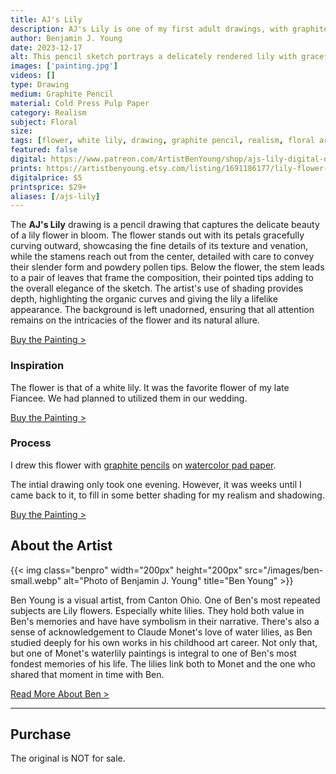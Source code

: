 ```yaml
---
title: AJ's Lily
description: AJ's Lily is one of my first adult drawings, with graphite pencil realism, that is too personal to describe the reason behind.
author: Benjamin J. Young
date: 2023-12-17
alt: This pencil sketch portrays a delicately rendered lily with graceful petals and detailed stamen, exuding a sense of gentle elegance.
images: ['painting.jpg']
videos: []
type: Drawing
medium: Graphite Pencil
material: Cold Press Pulp Paper
category: Realism
subject: Floral
size: 
tags: [flower, white lily, drawing, graphite pencil, realism, floral art]
featured: false
digital: https://www.patreon.com/ArtistBenYoung/shop/ajs-lily-digital-download-143229
prints: https://artistbenyoung.etsy.com/listing/1691186177/lily-flower-pencil-drawing-poster-by
digitalprice: $5
printsprice: $29+
aliases: [/ajs-lily]
---
```


The **AJ's Lily** drawing is a pencil drawing that captures the delicate beauty of a lily flower in bloom. The flower stands out with its petals gracefully curving outward, showcasing the fine details of its texture and venation, while the stamens reach out from the center, detailed with care to convey their slender form and powdery pollen tips. Below the flower, the stem leads to a pair of leaves that frame the composition, their pointed tips adding to the overall elegance of the sketch. The artist's use of shading provides depth, highlighting the organic curves and giving the lily a lifelike appearance. The background is left unadorned, ensuring that all attention remains on the intricacies of the flower and its natural allure.

[Buy the Painting >](#purchase)

### Inspiration ###

The flower is that of a white lily. It was the favorite flower of my late Fiancee. We had planned to utilized them in our wedding.

[Buy the Painting >](#purchase)

### Process ###

I drew this flower with [graphite pencils](https://www.jdoqocy.com/click-101118598-13717235?url=https%3A%2F%2Fwww.dickblick.com%2Fitems%2Ffaber-castell-9000-pencil-set-graphite-set-of-15%2F%3Fclicktracking%3Dtrue%26wmcp%3Dpla%26wmcid%3Ditems%26wmckw%3D22206-0159%26country%3Dus%26currency%3Dusd&cjsku=22206-0159) on [watercolor pad paper](https://www.anrdoezrs.net/click-101118598-13717235?url=https%3A%2F%2Fwww.dickblick.com%2Fitems%2Fcanson-lettering-pad-watercolor%2F%3Fclicktracking%3Dtrue%26wmcp%3Dpla%26wmcid%3Ditems%26wmckw%3D09634-1001%26country%3Dus%26currency%3Dusd&cjsku=09634-1001).

The intial drawing only took one evening. However, it was weeks until I came back to it, to fill in some better shading for my realism and shadowing.

[Buy the Painting >](#purchase)

## About the Artist ##

{{< img class="benpro" width="200px" height="200px" src="/images/ben-small.webp" alt="Photo of Benjamin J. Young" title="Ben Young" >}}

Ben Young is a visual artist, from Canton Ohio. One of Ben's most repeated subjects are Lily flowers. Especially white lilies. They hold both value in Ben's memories and have have symbolism in their narrative. There's also a sense of acknowledgement to Claude Monet's love of water lilies, as Ben studied deeply for his own works in his childhood art career. Not only that, but one of Monet's waterlily paintings is integral to one of Ben's most fondest memories of his life. The lilies link both to Monet and the one who shared that moment in time with Ben.

[Read More About Ben >](/about)

---

## Purchase ##

The original is NOT for sale.